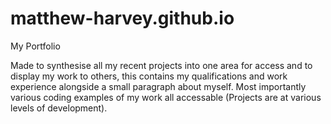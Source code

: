 # matthew-harvey.github.io
My Portfolio

Made to synthesise all my recent projects into one area for access and to display my work to others, this contains my qualifications and work experience alongside a small paragraph about myself. Most importantly various coding examples of my work all accessable (Projects are at various levels of development). 
